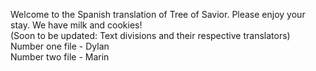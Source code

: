 Welcome to the Spanish translation of Tree of Savior. Please enjoy your stay. We have milk and cookies!
<br>(Soon to be updated: Text divisions and their respective translators)
<br> 
Number one file - Dylan<br>
Number two file - Marin
